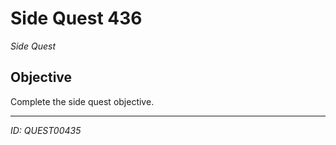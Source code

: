 # Side Quest 436

*Side Quest*

## Objective
Complete the side quest objective.

---
*ID: QUEST00435*